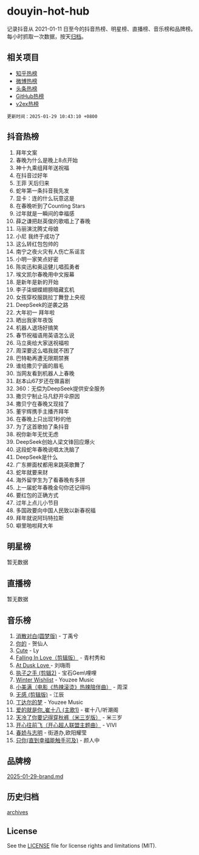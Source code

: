 # douyin-hot-hub

记录抖音从 2021-01-11 日至今的抖音热榜、明星榜、直播榜、音乐榜和品牌榜。每小时抓取一次数据，按天[归档](archives)。

## 相关项目

- [知乎热榜](https://github.com/lonnyzhang423/zhihu-hot-hub)
- [微博热榜](https://github.com/lonnyzhang423/weibo-hot-hub)
- [头条热榜](https://github.com/lonnyzhang423/toutiao-hot-hub)
- [GitHub热榜](https://github.com/lonnyzhang423/github-hot-hub)
- [v2ex热榜](https://github.com/lonnyzhang423/v2ex-hot-hub)


`更新时间：2025-01-29 10:43:10 +0800`

## 抖音热榜

1. 拜年文案
1. 春晚为什么是晚上8点开始
1. 神十九乘组拜年送祝福
1. 在抖音过好年
1. 王菲 天后归来
1. 蛇年第一条抖音我先发
1. 显卡：连的什么玩意这是
1. 在春晚听到了Counting Stars
1. 过年就是一瞬间的幸福感
1. 薛之谦把赵英俊的歌唱上了春晚
1. 马丽演沈腾丈母娘
1. 小尼 我终于成功了
1. 这么转红包包帅的
1. 南宁之夜火灾有人伤亡系谣言
1. 小明一家笑点好密
1. 陈奕迅和奥运健儿唱孤勇者
1. 埃文凯尔春晚用中文报幕
1. 是新年是新的开始
1. 李子柒蝴蝶翅膀暗藏玄机
1. 女孩穿校服跳拉丁舞登上央视
1. DeepSeek的逆袭之路
1. 大年初一 拜年啦
1. 晒出我家年夜饭
1. 机器人退场好搞笑
1. 春节祝福语用英语怎么说
1. 马立奥给大家送祝福啦
1. 周深要这么唱我就不困了
1. 巴特勒再遭无限期禁赛
1. 谁给撒贝宁画的眉毛
1. 当网友看到机器人上春晚
1. 赵本山67岁还在做喜剧
1. 360：无偿为DeepSeek提供安全服务
1. 撒贝宁制止马凡舒开伞原因
1. 撒贝宁在春晚又现挂了
1. 董宇辉携手主播齐拜年
1. 在春晚上只出现1秒的他
1. 为了这首歌拍了条抖音
1. 祝你新年无忧无虑
1. DeepSeek创始人梁文锋回应爆火
1. 这段蛇年春晚说唱太洗脑了
1. DeepSeek是什么
1. 广东擀面杖都用来跳英歌舞了
1. 蛇年就要来财
1. 海外留学生为了看春晚有多拼
1. 上一届蛇年春晚金句你还记得吗
1. 要红包的正确方式
1. 过年上点儿小节目
1. 多国政要向中国人民致以新春祝福
1. 拜年就说阿玛特拉斯
1. 噼里啪啦拜大年

## 明星榜

暂无数据

## 直播榜

暂无数据

## 音乐榜

1. [消散对白(圆梦版)](https://sf5-hl-cdn-tos.douyinstatic.com/obj/tos-cn-ve-2774/og4jB5I5IizzoZVAAAzWgBMAsMDWoArfwBOiFs) - 丁禹兮
1. [你的](https://sf6-cdn-tos.douyinstatic.com/obj/tos-cn-ve-2774/oYuIeKf42jB7sEV6B2upMdpYAgfrQWj0FeRegh) - 贺仙人
1. [Cute](https://sf5-hl-cdn-tos.douyinstatic.com/obj/tos-cn-ve-2774/o4IbIzHWKAAB4wsS5qMBRiiAlEBGTpQRNfFvuo) - Ly
1. [Falling In Love（剪辑版）](https://sf5-hl-cdn-tos.douyinstatic.com/obj/tos-cn-ve-2774/o8ajpA8zzgBPahbBIO8AcKGBLJezFCRd1wfP9f) - 青村秀和
1. [ At Dusk  Love ](https://sf3-cdn-tos.douyinstatic.com/obj/tos-cn-ve-2774/o8CrpCf5CaYgI4ZrtQgMQAFEfuGqNnRSDQAPBc) - 刘嗨雨
1. [执子之手 (剪辑2)](https://sf6-cdn-tos.douyinstatic.com/obj/tos-cn-ve-2774/oUoZLQjCc31XzqsBnBQUNgeKtYPBcgbFDwtfcu) - 宝石Gem\哩哩
1. [Winter Wishlist](https://sf5-hl-cdn-tos.douyinstatic.com/obj/tos-cn-ve-2774/oIIgUOeamCFCVAzxN6MFRLIBlLGpUqQxeeHrLE) - Youzee Music
1. [小美满（电影《热辣滚烫》热辣陪伴曲）](https://sf5-hl-cdn-tos.douyinstatic.com/obj/tos-cn-ve-2774/o0GAn2lSgfZIDUgtevCGDQYnFg4CwnrBaxbTZL) - 周深
1. [无感 (剪辑版)](https://sf5-hl-cdn-tos.douyinstatic.com/obj/tos-cn-ve-2774/o0eIsUzJBDlQaQFC5OFlgbMEZC1TFYBftOBn6p) - 江辰
1. [丁达尔的梦](https://sf5-hl-cdn-tos.douyinstatic.com/obj/tos-cn-ve-2774/oMU3WirUZBVQkAC9ccG5P2IQirziZM2RTInUY) - Youzee Music
1. [爱的就是你_崔十八 (主歌1)](https://sf5-hl-cdn-tos.douyinstatic.com/obj/tos-cn-ve-2774/oI5BO5DhFZ6UTcNCnZaOCBLtZ7WIMQGfgnXf5E) - 崔十八/听潮阁
1. [天冷了你要记得穿秋裤（米三岁版）](https://sf5-hl-cdn-tos.douyinstatic.com/obj/tos-cn-ve-2774/oQlIwVIDWiZ6BQilAorS7MA0AgCkQDvcZAdm1) - 米三岁
1. [开心往前飞（开心超人联盟主题曲）](https://sf5-hl-cdn-tos.douyinstatic.com/obj/tos-cn-ve-2774/9d8fb7c82cf1421fb93a9fe925275e0a) - VIVI
1. [春娇与志明](https://sf5-hl-cdn-tos.douyinstatic.com/obj/tos-cn-ve-2774/e530d8fceb7044b39707d7f9ff54add1) - 街道办,欧阳耀莹
1. [只你(直到幸福能触手可及)](https://sf5-hl-cdn-tos.douyinstatic.com/obj/tos-cn-ve-2774/o0lBkRDzFTeaVSUz3ZZSCBVtZ5DIMQGfgmEAuE) - 颜人中

## 品牌榜

[2025-01-29-brand.md](archives/2025-01-29-brand.md)

## 历史归档

[archives](archives)

## License

See the [LICENSE](LICENSE) file for license rights and limitations (MIT).
